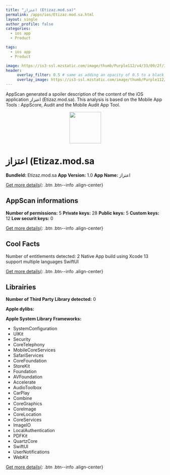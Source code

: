 ```yaml
---
title: "اعتزاز (Etizaz.mod.sa)"
permalink: /apps/ios/Etizaz.mod.sa.html
layout: single
author_profile: false
categories: 
  - ios app 
  - Product 

tags: 
  - ios app 
  - Product 

image: https://is3-ssl.mzstatic.com/image/thumb/Purple112/v4/33/09/2f/33092f4d-b217-c885-35ff-881c06766a68/AppIcon-1x_U007emarketing-0-8-0-85-220.png/512x512bb.jpg
header: 
     overlay_filter: 0.5 # same as adding an opacity of 0.5 to a black background
     overlay_image: https://is3-ssl.mzstatic.com/image/thumb/Purple112/v4/33/09/2f/33092f4d-b217-c885-35ff-881c06766a68/AppIcon-1x_U007emarketing-0-8-0-85-220.png/512x512bb.jpg
---
```

AppScan generated a spoiler description of the content of the iOS application اعتزاز (Etizaz.mod.sa). This analysis is based on the Mobile App Tools : AppScore, Audit and the Mobile Audit App Tool.

  
  
<div style="text-align: center;"><img src="https://is3-ssl.mzstatic.com/image/thumb/Purple112/v4/33/09/2f/33092f4d-b217-c885-35ff-881c06766a68/AppIcon-1x_U007emarketing-0-8-0-85-220.png/512x512bb.jpg" width="100" height="100"></div>  
  
# اعتزاز (Etizaz.mod.sa

**BundleId:** Etizaz.mod.sa
**App Version:** 1.0
**App Name:** اعتزاز


[Get more details](/pricing.html){: .btn .btn--info .align-center}  
  
## AppScan informations 

**Number of permissions:** 5
**Private keys:** 28
**Public keys:** 5
**Custom keys:** 12
**Low securit keys:** 0
  
[Get more details](/pricing.html){: .btn .btn--info .align-center}

## Cool Facts

Number of entitlements detected: 2
Native App
build using Xcode 13
support multiple languages
SwiftUI
  
[Get more details](/pricing.html){: .btn .btn--info .align-center}

## Librairies 
**Number of Third Party Library detected:** 0

**Apple dylibs:**


**Apple System Library Frameworks:**
- SystemConfiguration
- UIKit
- Security
- CoreTelephony
- MobileCoreServices
- SafariServices
- CoreFoundation
- StoreKit
- Foundation
- AVFoundation
- Accelerate
- AudioToolbox
- CarPlay
- Combine
- CoreGraphics
- CoreImage
- CoreLocation
- CoreServices
- ImageIO
- LocalAuthentication
- PDFKit
- QuartzCore
- SwiftUI
- UserNotifications
- WebKit


  
[Get more details](/pricing.html){: .btn .btn--info .align-center}

